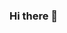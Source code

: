 ### Hi there 👋

<!--
**vootbd/vootbd** is a ✨ _special_ ✨ repository because its `README.md` (this file) appears on your GitHub profile.

Here are some ideas to get you started:

- 🔭 I’m currently working on ...
- 🌱 I am currently learning and Preparing for CKA exam ...
- 👯 I’m looking to collaborate on ...
- 🤔 I’m looking for help with ...
- 💬 Ask me about AWS ...
- 📫 How to reach me: ...
- 😄 Pronouns: ...
- ⚡ Fun fact: ...
-->
